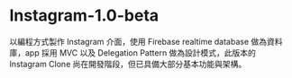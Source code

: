 # Instagram-1.0-beta
以編程方式製作 Instagram 介面，使用 Firebase realtime database 做為資料庫，app 採用 MVC 以及 Delegation Pattern 做為設計模式，此版本的 Instagram Clone 尚在開發階段，但已具備大部分基本功能與架構。

